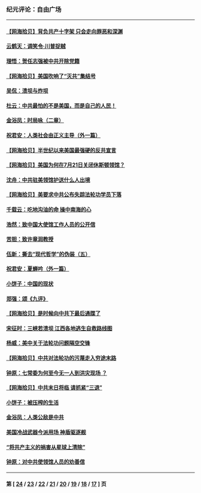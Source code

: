 ### 纪元评论：自由广场
---
#### [【网海拾贝】背负共产十字架 只会走向罪恶和深渊](../../pages/nsc993/n12288290.md) 
#### [云鹤天：调笑令·川普捉贼](../../pages/nsc993/n12285672.md) 
#### [理悟：贺任志强被中共开除党籍](../../pages/nsc993/n12285597.md) 
#### [【网海拾贝】美国吹响了“灭共”集结号](../../pages/nsc993/n12284522.md) 
#### [吴侃：溃坝与炸坝](../../pages/nsc993/n12283593.md) 
#### [杜云：中共最怕的不是美国，而是自己的人民！](../../pages/nsc993/n12282935.md) 
#### [金浴凤：时局咏（二章）](../../pages/nsc993/n12282923.md) 
#### [祝君安：人类社会由正义主导（外一篇）](../../pages/nsc993/n12282809.md) 
#### [【网海拾贝】半世纪以来美国最强硬的反共宣言](../../pages/nsc993/n12282656.md) 
#### [【网海拾贝】美国为何在7月21日关闭休斯顿领馆？](../../pages/nsc993/n12279731.md) 
#### [沈舟：中共驻美领馆护送什么人出境](../../pages/nsc993/n12278949.md) 
#### [【网海拾贝】美要求中共公布失踪法轮功学员下落](../../pages/nsc993/n12277656.md) 
#### [千载云：吃地沟油的命 操中南海的心](../../pages/nsc993/n12277533.md) 
#### [浩然：致中国大使馆工作人员的公开信](../../pages/nsc993/n12277436.md) 
#### [苦胆：致许章润教授](../../pages/nsc993/n12274876.md) 
#### [伍新：撕去“现代哲学”的伪装（五）](../../pages/nsc993/n12274833.md) 
#### [祝君安：夏蝉吟（外一篇）](../../pages/nsc993/n12274794.md) 
#### [小饼子：中国的现状](../../pages/nsc993/n12274774.md) 
#### [郑强：颂《九评》](../../pages/nsc993/n12274570.md) 
#### [【网海拾贝】是时候向中共下最后通牒了](../../pages/nsc993/n12274156.md) 
#### [宋征时：三峡若溃坝 江西各地逃生自救路线图](../../pages/nsc993/n12274031.md) 
#### [杨威：美中关于法轮功问题隔空交锋](../../pages/nsc993/n12273317.md) 
#### [【网海拾贝】中共对法轮功的污蔑走入穷途末路](../../pages/nsc993/n12272307.md) 
#### [钟原：七常委为何至今无一人到洪灾现场 ？](../../pages/nsc993/n12270614.md) 
#### [【网海拾贝】中共末日将临 请抓紧“三退”](../../pages/nsc993/n12269476.md) 
#### [小饼子：被压榨的生活](../../pages/nsc993/n12268533.md) 
#### [金浴凤：人类公敌是中共](../../pages/nsc993/n12268134.md) 
#### [美国冷战武器今派用场 神盾驱逐舰](../../pages/nsc993/n12267798.md) 
#### [“将共产主义的祸害从星球上清除”](../../pages/nsc993/n12266142.md) 
#### [钟原：对中共使领馆人员的劝善信](../../pages/nsc993/n12266890.md) 

---
#### 第 [ [24](./24.md) / [23](./23.md) / [22](./22.md) / [21](./21.md) / [20](./20.md) / [19](./19.md) / [18](./18.md) / [17](./17.md) ] 页
